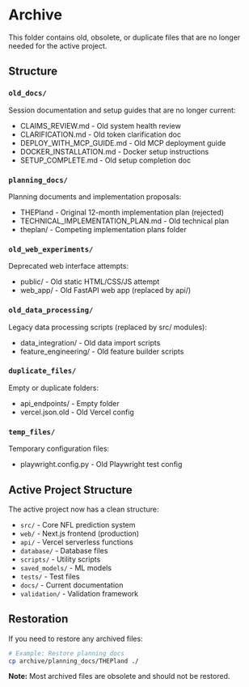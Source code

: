 # Archive

This folder contains old, obsolete, or duplicate files that are no longer needed for the active project.

## Structure

### `old_docs/`
Session documentation and setup guides that are no longer current:
- CLAIMS_REVIEW.md - Old system health review
- CLARIFICATION.md - Old token clarification doc
- DEPLOY_WITH_MCP_GUIDE.md - Old MCP deployment guide
- DOCKER_INSTALLATION.md - Docker setup instructions
- SETUP_COMPLETE.md - Old setup completion doc

### `planning_docs/`
Planning documents and implementation proposals:
- THEPland - Original 12-month implementation plan (rejected)
- TECHNICAL_IMPLEMENTATION_PLAN.md - Old technical plan
- theplan/ - Competing implementation plans folder

### `old_web_experiments/`
Deprecated web interface attempts:
- public/ - Old static HTML/CSS/JS attempt
- web_app/ - Old FastAPI web app (replaced by api/)

### `old_data_processing/`
Legacy data processing scripts (replaced by src/ modules):
- data_integration/ - Old data import scripts
- feature_engineering/ - Old feature builder scripts

### `duplicate_files/`
Empty or duplicate folders:
- api_endpoints/ - Empty folder
- vercel.json.old - Old Vercel config

### `temp_files/`
Temporary configuration files:
- playwright.config.py - Old Playwright test config

## Active Project Structure

The active project now has a clean structure:
- `src/` - Core NFL prediction system
- `web/` - Next.js frontend (production)
- `api/` - Vercel serverless functions
- `database/` - Database files
- `scripts/` - Utility scripts
- `saved_models/` - ML models
- `tests/` - Test files
- `docs/` - Current documentation
- `validation/` - Validation framework

## Restoration

If you need to restore any archived files:
```bash
# Example: Restore planning docs
cp archive/planning_docs/THEPland ./
```

**Note:** Most archived files are obsolete and should not be restored.
